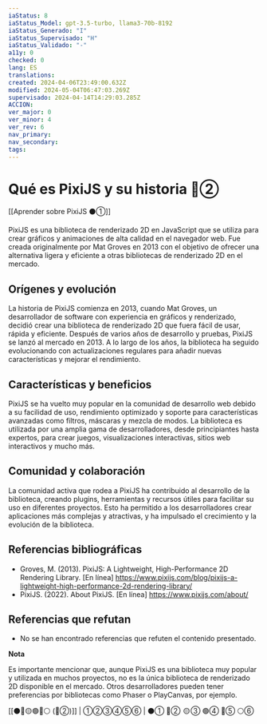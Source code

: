 ```yaml
---
iaStatus: 8
iaStatus_Model: gpt-3.5-turbo, llama3-70b-8192
iaStatus_Generado: "I"
iaStatus_Supervisado: "H"
iaStatus_Validado: "-"
a11y: 0
checked: 0
lang: ES
translations: 
created: 2024-04-06T23:49:00.632Z
modified: 2024-05-04T06:47:03.269Z
supervisado: 2024-04-14T14:29:03.285Z
ACCION: 
ver_major: 0
ver_minor: 4
ver_rev: 6
nav_primary: 
nav_secondary: 
tags:
---
```

# Qué es PixiJS y su historia 🔴②

[[Aprender sobre PixiJS ⚫①]]

PixiJS es una biblioteca de renderizado 2D en JavaScript que se utiliza para crear gráficos y animaciones de alta calidad en el navegador web. Fue creada originalmente por Mat Groves en 2013 con el objetivo de ofrecer una alternativa ligera y eficiente a otras bibliotecas de renderizado 2D en el mercado.

## Orígenes y evolución

La historia de PixiJS comienza en 2013, cuando Mat Groves, un desarrollador de software con experiencia en gráficos y renderizado, decidió crear una biblioteca de renderizado 2D que fuera fácil de usar, rápida y eficiente. Después de varios años de desarrollo y pruebas, PixiJS se lanzó al mercado en 2013. A lo largo de los años, la biblioteca ha seguido evolucionando con actualizaciones regulares para añadir nuevas características y mejorar el rendimiento.

## Características y beneficios

PixiJS se ha vuelto muy popular en la comunidad de desarrollo web debido a su facilidad de uso, rendimiento optimizado y soporte para características avanzadas como filtros, máscaras y mezcla de modos. La biblioteca es utilizada por una amplia gama de desarrolladores, desde principiantes hasta expertos, para crear juegos, visualizaciones interactivas, sitios web interactivos y mucho más.

## Comunidad y colaboración

La comunidad activa que rodea a PixiJS ha contribuido al desarrollo de la biblioteca, creando plugins, herramientas y recursos útiles para facilitar su uso en diferentes proyectos. Esto ha permitido a los desarrolladores crear aplicaciones más complejas y atractivas, y ha impulsado el crecimiento y la evolución de la biblioteca.

## Referencias bibliográficas

- Groves, M. (2013). PixiJS: A Lightweight, High-Performance 2D Rendering Library. [En línea] <https://www.pixijs.com/blog/pixijs-a-lightweight-high-performance-2d-rendering-library/>
- PixiJS. (2022). About PixiJS. [En línea] <https://www.pixijs.com/about/>

## Referencias que refutan

- No se han encontrado referencias que refuten el contenido presentado.

**Nota**

Es importante mencionar que, aunque PixiJS es una biblioteca muy popular y utilizada en muchos proyectos, no es la única biblioteca de renderizado 2D disponible en el mercado. Otros desarrolladores pueden tener preferencias por bibliotecas como Phaser o PlayCanvas, por ejemplo.

[[⚫🔴🟡🟢🔵⚪ (🔴②)]] | ①②③④⑤⑥ | ⚫① 🔴②  🟡 ③ 🟢④ 🔵⑤ ⚪⑥ 